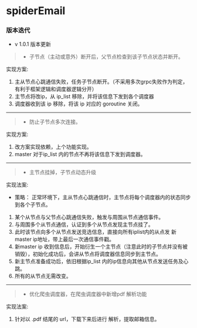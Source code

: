 # spiderEmail


### 版本迭代

- v 1.0.1 版本更新

> * 子节点（主动或意外）断开后，父节点检查到该子节点状态并断开。

实现方案:
1. 主从节点心跳通信失败，任务子节点断开。（不采用多次grpc失败作为判定，有利于框架逻辑和调度器逻辑分开）
2. 主节点将改ip，从 ip_list 移除，并将该信息下发到各个调度器
3. 调度器收到该 ip 移除，将该 ip 对应的 goroutine 关闭。

------

> * 防止子节点多次连接。

实现方案:
1. 改方案实现依赖，上个功能实现。
2. master 对于ip_list 内的节点不再将该信息下发到调度器。

------

> * 主节点挂掉，子节点动态升级

实现法案:
- 策略： 正常环境下，主从节点心跳通信时，主节点将每个调度器内的状态同步到各个子节点。
1. 某个从节点与父节点心跳通信失败，触发与周围从节点通信事件。
2. 与周围多个从节点通信，认证到多个从节点发现主节点挂了。
3. 此时该节点向多个从节点发送竞选信息，直接向所有iplist内的从点发 新 master ip地址，带上最后一次通信事件戳。
4. 新master ip 收到信息后，开始衍生一个主节点（注意此时的子节点并没有被销毁），初始化成功后，会讲从节点将调度器信息同步到主节点。
5. 新主节点准备成功后，依旧根据ip_list 内的ip信息向其他从节点发送任务及心跳。
6. 所有的从节点无需改变。

------

> * 优化爬虫调度器，在爬虫调度器中新增pdf 解析功能

实现法案:
1. 针对以 .pdf 结尾的 url，下载下来后进行 解析，提取邮箱信息。